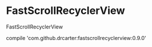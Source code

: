 # FastScrollRecyclerView
FastScrollRecyclerView


compile 'com.github.drcarter:fastscrollrecyclerview:0.9.0'

